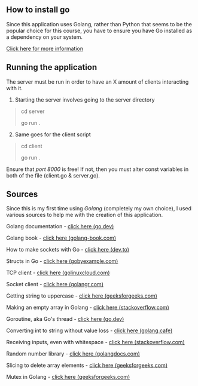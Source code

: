 How to install go
---

Since this application uses Golang, rather than Python that seems to be the popular choice for this course, you have 
to ensure you have Go installed as a dependency on your system.

[Click here for more information](https://go.dev/doc/install)

Running the application
---

The server must be run in order to have an X amount of clients interacting with it.

1. Starting the server involves going to the server directory
> cd server
>
> go run .

2. Same goes for the client script
> cd client
>
> go run .

Ensure that _port 8000_ is free! If not, then you must alter const variables in both
of the file (client.go & server.go).


Sources
---

Since this is my first time using _Golang_ (completely my own choice),
I used various sources to help me with the creation of this application.

Golang documentation - [click here (go.dev)](https://go.dev/doc/)

Golang book - [click here (golang-book.com)](https://www.golang-book.com/public/pdf/gobook.pdf)

How to make sockets with Go - [click here (dev.to)](https://dev.to/alicewilliamstech/getting-started-with-sockets-in-golang-2j66)

Structs in Go - [click here (gobyexample.com)](https://gobyexample.com/structs)

TCP client - [click here (golinuxcloud.com)](https://www.golinuxcloud.com/golang-tcp-server-client/)

Socket client - [click here (golangr.com)](https://golangr.com/socket-client)

Getting string to uppercase - [click here (geeksforgeeks.com)](https://www.geeksforgeeks.org/how-to-convert-a-string-in-uppercase-in-golang/)

Making an empty array in Golang - [click here (stackoverflow.com)](https://stackoverflow.com/questions/45317074/best-practices-constructing-an-empty-array)

Goroutine, aka Go's thread - [click here (go.dev)](https://go.dev/tour/concurrency/1)

Converting int to string without value loss - [click here (golang.cafe)](https://golang.cafe/blog/golang-int-to-string-conversion-example.html)

Receiving inputs, even with whitespace - [click here (stackoverflow.com)](https://stackoverflow.com/questions/27414598/golang-accepting-input-with-spaces)

Random number library - [click here (golangdocs.com)](https://golangdocs.com/generate-random-numbers-in-golang)

Slicing to delete array elements - [click here (geeksforgeeks.com)](https://www.geeksforgeeks.org/delete-elements-in-a-slice-in-golang/)

Mutex in Golang - [click here (geeksforgeeks.com)](https://www.geeksforgeeks.org/mutex-in-golang-with-examples/)
